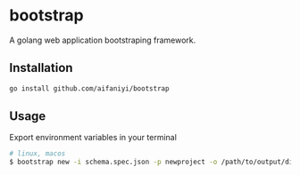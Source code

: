# bootstrap

A golang web application bootstraping framework.

## Installation
```bash
go install github.com/aifaniyi/bootstrap
```

## Usage

Export environment variables in your terminal

```bash
# linux, macos
$ bootstrap new -i schema.spec.json -p newproject -o /path/to/output/dir
```
